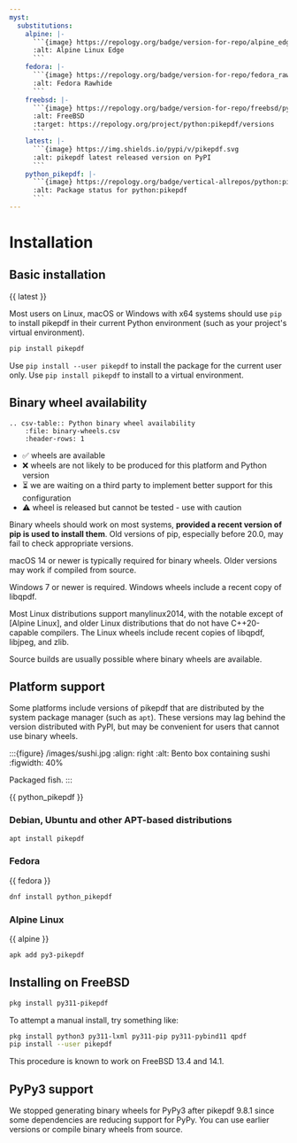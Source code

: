 ```yaml
---
myst:
  substitutions:
    alpine: |-
      ```{image} https://repology.org/badge/version-for-repo/alpine_edge/python:pikepdf.svg
      :alt: Alpine Linux Edge
      ```
    fedora: |-
      ```{image} https://repology.org/badge/version-for-repo/fedora_rawhide/python:pikepdf.svg
      :alt: Fedora Rawhide
      ```
    freebsd: |-
      ```{image} https://repology.org/badge/version-for-repo/freebsd/python:pikepdf.svg
      :alt: FreeBSD
      :target: https://repology.org/project/python:pikepdf/versions
      ```
    latest: |-
      ```{image} https://img.shields.io/pypi/v/pikepdf.svg
      :alt: pikepdf latest released version on PyPI
      ```
    python_pikepdf: |-
      ```{image} https://repology.org/badge/vertical-allrepos/python:pikepdf.svg
      :alt: Package status for python:pikepdf
      ```
---
```


# Installation

## Basic installation

{{ latest }}

Most users on Linux, macOS or Windows with x64 systems should use `pip` to
install pikepdf in their current Python environment (such as your project's
virtual environment).

```bash
pip install pikepdf
```

Use `pip install --user pikepdf` to install the package for the current user
only. Use `pip install pikepdf` to install to a virtual environment.

## Binary wheel availability

```{eval-rst}
.. csv-table:: Python binary wheel availability
    :file: binary-wheels.csv
    :header-rows: 1
```

- ✅ wheels are available
- ❌ wheels are not likely to be produced for this platform and Python version
- ⏳ we are waiting on a third party to implement better support for this configuration
- ⚠️ wheel is released but cannot be tested - use with caution

Binary wheels should work on most systems, **provided a recent version
of pip is used to install them**. Old versions of pip, especially before 20.0,
may fail to check appropriate versions.

macOS 14 or newer is typically required for binary wheels. Older versions may
work if compiled from source.

Windows 7 or newer is required. Windows wheels include a recent copy of libqpdf.

Most Linux distributions support manylinux2014, with the notable except of
[Alpine Linux], and older Linux distributions that do not have C++20-capable
compilers. The Linux wheels include recent copies of libqpdf, libjpeg, and zlib.

Source builds are usually possible where binary wheels are available.

## Platform support

Some platforms include versions of pikepdf that are distributed by the system
package manager (such as `apt`). These versions may lag behind the version
distributed with PyPI, but may be convenient for users that cannot use binary
wheels.

:::{figure} /images/sushi.jpg
:align: right
:alt: Bento box containing sushi
:figwidth: 40%

Packaged fish.
:::

{{ python_pikepdf }}

### Debian, Ubuntu and other APT-based distributions

```bash
apt install pikepdf
```

### Fedora

{{ fedora }}

```bash
dnf install python_pikepdf
```

### Alpine Linux

{{ alpine }}

```bash
apk add py3-pikepdf
```

## Installing on FreeBSD

```bash
pkg install py311-pikepdf
```

To attempt a manual install, try something like:

```bash
pkg install python3 py311-lxml py311-pip py311-pybind11 qpdf
pip install --user pikepdf
```

This procedure is known to work on FreeBSD 13.4 and 14.1.

## PyPy3 support

We stopped generating binary wheels for PyPy3 after pikepdf 9.8.1 since some dependencies are reducing support for PyPy. You can use earlier versions or compile binary wheels from source.

